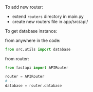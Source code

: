 

To add new router:
- extend `routers` directory in main.py
- create new routers file in app/src/api/


To get database instance:

from anywhere in the code:
```python
from src.utils import database
```

from router:
```python
from fastapi import APIRouter

router = APIRouter
# ...
database = router.database
```

